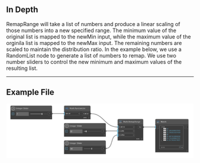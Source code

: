 ## In Depth
RemapRange will take a list of numbers and produce a linear scaling of those numbers into a new specified range. The minimum value of the original list is mapped to the newMin input, while the maximum value of the orginila list is mapped to the newMax input. The remaining numbers are scaled to maintain the distribution ratio. In the example below, we use a RandomList node to generate a list of numbers to remap. We use two number sliders to control the new minimum and maximum values of the resulting list.
___
## Example File

![RemapRange](./DSCore.Math.RemapRange_img.jpg)

